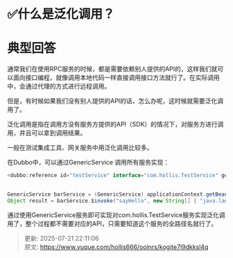 # ✅什么是泛化调用？

# 典型回答


通常我们在使用RPC服务的时候，都是需要依赖别人提供的API的，这样我们就可以面向接口编程，就像调用本地代码一样直接调用接口方法就行了。在实际调用中，会通过代理的方式进行远程调用。



但是，有时候如果我们没有别人提供的API的话，怎么办呢，这时候就需要泛化调用了。



泛化调用是指在调用方没有服务方提供的API（SDK）的情况下，对服务方进行调用，并且可以拿到调用结果。



一般在测试集成工具、网关服务中用泛化调用比较多。



在Dubbo中，可以通过GenericService 调用所有服务实现：



```java
<dubbo:reference id="testService" interface="com.hollis.TestService" generic="true" />
    

GenericService barService = (GenericService) applicationContext.getBean("testService");
Object result = barService.$invoke("sayHello", new String[] { "java.lang.String" }, new Object[] { "World" });
```



通过使用GenericService服务即可实现对com.hollis.TestService服务实现泛化调用了，整个过程都不需要对应的API，只需要知道这个服务的全路径名就行了。



> 更新: 2025-07-21 22:11:06  
> 原文: <https://www.yuque.com/hollis666/oolnrs/kogite7l9dkksl4q>
